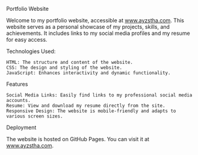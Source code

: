 Portfolio Website

Welcome to my portfolio website, accessible at www.ayzstha.com. This website serves as a personal showcase of my projects, skills, and achievements. It includes links to my social media profiles and my resume for easy access.

Technologies Used:

    HTML: The structure and content of the website.
    CSS: The design and styling of the website.
    JavaScript: Enhances interactivity and dynamic functionality.

Features

    Social Media Links: Easily find links to my professional social media accounts.
    Resume: View and download my resume directly from the site.
    Responsive Design: The website is mobile-friendly and adapts to various screen sizes.

Deployment

The website is hosted on GitHub Pages. You can visit it at www.ayzstha.com.
